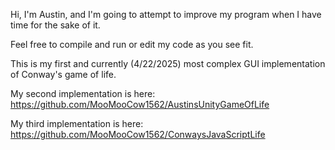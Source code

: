 Hi, I'm Austin, and I'm going to attempt to improve my program when I have time for the sake of it.

Feel free to compile and run or edit my code as you see fit.


This is my first and currently (4/22/2025) most complex GUI implementation of Conway's game of life.

My second implementation is here: https://github.com/MooMooCow1562/AustinsUnityGameOfLife

My third implementation is here: https://github.com/MooMooCow1562/ConwaysJavaScriptLife

